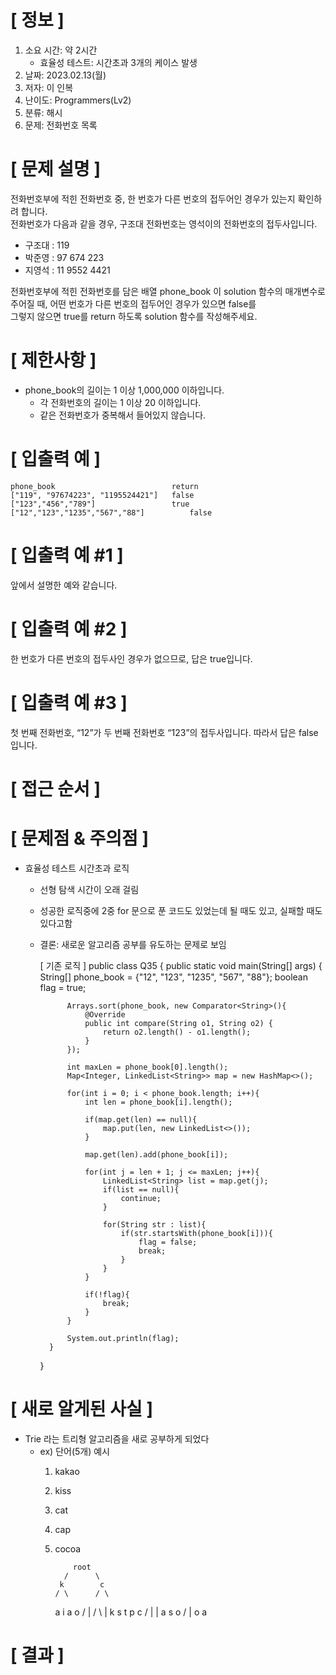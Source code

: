 # **[ 정보 ]**
1. 소요 시간: 약 2시간
    - 효율성 테스트: 시간초과 3개의 케이스 발생
2. 날짜: 2023.02.13(월)
3. 저자: 이 인복
4. 난이도: Programmers(Lv2)
5. 분류: 해시   
6. 문제: 전화번호 목록

# **[ 문제 설명 ]**
전화번호부에 적힌 전화번호 중, 한 번호가 다른 번호의 접두어인 경우가 있는지 확인하려 합니다.   
전화번호가 다음과 같을 경우, 구조대 전화번호는 영석이의 전화번호의 접두사입니다.   
- 구조대 : 119
- 박준영 : 97 674 223
- 지영석 : 11 9552 4421

전화번호부에 적힌 전화번호를 담은 배열 phone_book 이 solution 함수의 매개변수로 주어질 때, 어떤 번호가 다른 번호의 접두어인 경우가 있으면 false를  
그렇지 않으면 true를 return 하도록 solution 함수를 작성해주세요.

# **[ 제한사항 ]**
- phone_book의 길이는 1 이상 1,000,000 이하입니다.
    - 각 전화번호의 길이는 1 이상 20 이하입니다.
    - 같은 전화번호가 중복해서 들어있지 않습니다.

# **[ 입출력 예 ]**
    phone_book	                        return
    ["119", "97674223", "1195524421"]	false
    ["123","456","789"]	                true
    ["12","123","1235","567","88"]	        false

# **[ 입출력 예 #1 ]**
앞에서 설명한 예와 같습니다.

# **[ 입출력 예 #2 ]**
한 번호가 다른 번호의 접두사인 경우가 없으므로, 답은 true입니다.

# **[ 입출력 예 #3 ]**
첫 번째 전화번호, “12”가 두 번째 전화번호 “123”의 접두사입니다. 따라서 답은 false입니다.

# **[ 접근 순서 ]**

# **[ 문제점 & 주의점 ]**
- 효율성 테스트 시간초과 로직
    - 선형 탐색 시간이 오래 걸림
    - 성공한 로직중에 2중 for 문으로 푼 코드도 있었는데 될 때도 있고, 실패할 때도 있다고함
    - 결론: 새로운 알고리즘 공부를 유도하는 문제로 보임
  

        [ 기존 로직 ]
        public class Q35 {
            public static void main(String[] args) {
                String[] phone_book = {"12", "123", "1235", "567", "88"};
                boolean flag = true;

                Arrays.sort(phone_book, new Comparator<String>(){
                    @Override
                    public int compare(String o1, String o2) {
                        return o2.length() - o1.length();
                    }
                });
        
                int maxLen = phone_book[0].length();
                Map<Integer, LinkedList<String>> map = new HashMap<>();
        
                for(int i = 0; i < phone_book.length; i++){
                    int len = phone_book[i].length();
        
                    if(map.get(len) == null){
                        map.put(len, new LinkedList<>());
                    }
        
                    map.get(len).add(phone_book[i]);
        
                    for(int j = len + 1; j <= maxLen; j++){
                        LinkedList<String> list = map.get(j);
                        if(list == null){
                            continue;
                        }
        
                        for(String str : list){
                            if(str.startsWith(phone_book[i])){
                                flag = false;
                                break;
                            }
                        }
                    }
        
                    if(!flag){
                        break;
                    }
                }
        
                System.out.println(flag);
            }
        }

# **[ 새로 알게된 사실 ]**
- Trie 라는 트리형 알고리즘을 새로 공부하게 되었다
   - ex) 단어(5개) 예시
       1. kakao
       2. kiss
       3. cat
       4. cap
       5. cocoa
  

                  root
                /      \
               k        c
              / \      / \
             a   i    a   o
            /    |   / \  |
           k     s  t   p c
          /      |        |
         a       s        o
        /                 |
       o                  a

# **[ 결과 ]**
